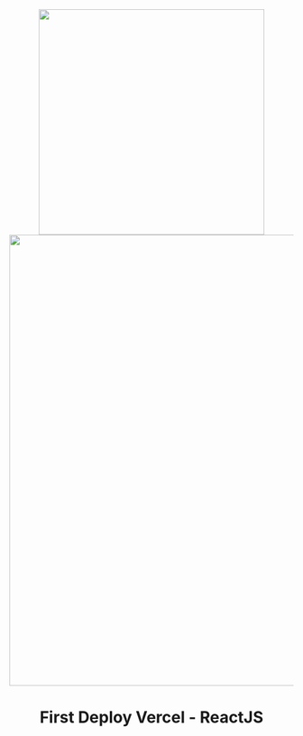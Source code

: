 <div align="center">
<img src="https://cdn4.iconfinder.com/data/icons/logos-3/600/React.js_logo-512.png" width="400"/>
  <img src="https://www.drupal.org/files/vercel-logotype-dark.png" width="800"/>
</div>

<div align="center">
  <h1>First Deploy Vercel - ReactJS</h1>
</div>
